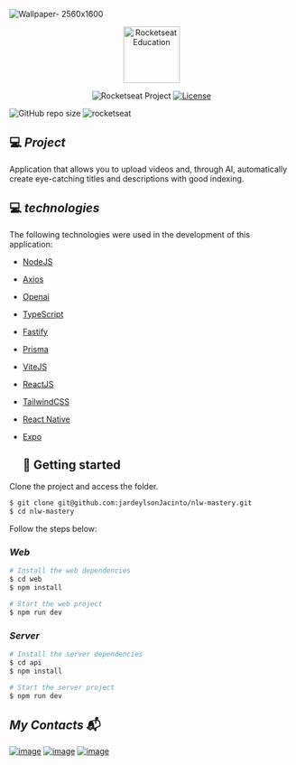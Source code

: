 ![Wallpaper- 2560x1600](https://github.com/jardeylsonJacinto/nlw-mastery/assets/93053356/4fa4a286-5a57-4444-842e-1ff02f8c07f0)

<p align="center">
  <img alt="Rocketseat Education" src="https://avatars.githubusercontent.com/u/69590972?s=200&v=4" width="100px" />
</p>

<p align="center">
  <img src="https://img.shields.io/static/v1?label=Rocketseat&message=Education&color=8257e5&labelColor=202024" alt="Rocketseat Project" />
  <a href="LICENSE"><img  src="https://img.shields.io/static/v1?label=License&message=MIT&color=8257e5&labelColor=202024" alt="License"></a>
</p>

![GitHub repo size](https://img.shields.io/github/repo-size/jardeylsonJacinto/NLW-setup)
![rocketseat](https://img.shields.io/static/v1?label=Taught%20by&message=Rocketseat&color=white&labelColor=8257E5)

## 💻 _Project_

Application that allows you to upload videos and, through AI, automatically create eye-catching titles and descriptions with good indexing.


## :computer: _technologies_

The following technologies were used in the development of this application:

- [NodeJS](https://nodejs.org/)
- [Axios](https://axios-http.com/)
- [Openai](https://www.npmjs.com/package/openai-api)
- [TypeScript](https://www.typescriptlang.org/)
- [Fastify](https://www.fastify.io/)
- [Prisma](https://www.prisma.io/)
- [ViteJS](https://vitejs.dev/)
- [ReactJS](https://reactjs.org/)
- [TailwindCSS](https://tailwindcss.com/)
- [React Native](https://reactnative.dev/)
- [Expo](https://expo.io/)

  ## :rocket: Getting started

Clone the project and access the folder.

```bash
$ git clone git@github.com:jardeylsonJacinto/nlw-mastery.git
$ cd nlw-mastery
```

Follow the steps below:

### _Web_

```bash
# Install the web dependencies
$ cd web
$ npm install

# Start the web project
$ npm run dev
```

### _Server_

```bash
# Install the server dependencies
$ cd api
$ npm install

# Start the server project
$ npm run dev
```

## _My Contacts_ :mailbox_with_mail:
[![image](https://img.shields.io/badge/LinkedIn-0077B5?style=for-the-badge&logo=linkedin&logoColor=white)](https://www.linkedin.com/in/jardeylson-jacinto-769769156)
[![image](https://img.shields.io/badge/Instagram-E4405F?style=for-the-badge&logo=instagram&logoColor=white)](https://www.instagram.com/jardeylsonjacinto/)
[![image](https://img.shields.io/badge/Gmail-D14836?style=for-the-badge&logo=gmail&logoColor=white)](jardeylsong.m@gmail.com)
